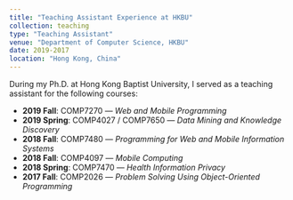 ```yaml
---
title: "Teaching Assistant Experience at HKBU"
collection: teaching
type: "Teaching Assistant"
venue: "Department of Computer Science, HKBU"
date: 2019-2017
location: "Hong Kong, China"
---
```


During my Ph.D. at Hong Kong Baptist University, I served as a teaching assistant for the following courses:

- **2019 Fall**: COMP7270 — *Web and Mobile Programming*
- **2019 Spring**: COMP4027 / COMP7650 — *Data Mining and Knowledge Discovery*
- **2018 Fall**: COMP7480 — *Programming for Web and Mobile Information Systems*
- **2018 Fall**: COMP4097 — *Mobile Computing*
- **2018 Spring**: COMP7470 — *Health Information Privacy*
- **2017 Fall**: COMP2026 — *Problem Solving Using Object-Oriented Programming*
